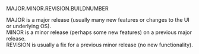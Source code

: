 MAJOR.MINOR.REVISION.BUILDNUMBER

MAJOR is a major release (usually many new features or changes to the UI or underlying OS).\
MINOR is a minor release (perhaps some new features) on a previous major release.\
REVISION is usually a fix for a previous minor release (no new functionality).
